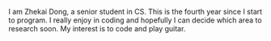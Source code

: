 I am Zhekai Dong, a senior student in CS. This is the fourth year since I start to program. I really enjoy in coding and hopefully I can decide which area to research soon. My interest is to code and play guitar.